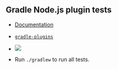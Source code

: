 Gradle Node.js plugin tests
---------------------------

* [Documentation](http://evgeny-goldin.com/wiki/Gradle-node-plugin)

* [`gradle-plugins`](https://github.com/evgeny-goldin/gradle-plugins)

* <a href="http://evgeny-goldin.org/teamcity/viewType.html?buildTypeId=bt89&tab=buildTypeStatusDiv&guest=1"><img src="http://evgeny-goldin.org/teamcity/app/rest/builds/buildType:(id:bt89)/statusIcon"/></a>

* Run `./gradlew` to run all tests.
